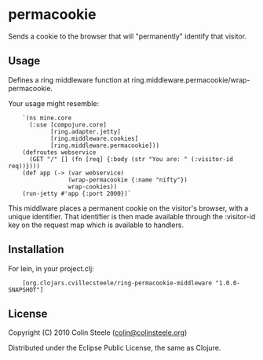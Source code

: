 # permacookie

Sends a cookie to the browser that will "permanently" identify that
visitor.

## Usage

Defines a ring middleware function at
ring.middleware.permacookie/wrap-permacookie.

Your usage might resemble:

        `(ns mine.core
          (:use [compojure.core]
                [ring.adapter.jetty]
                [ring.middleware.cookies]
                [ring.middleware.permacookie]))
        (defroutes webservice
          (GET "/" [] (fn [req] {:body (str "You are: " (:visitor-id req))})))
        (def app (-> (var webservice)
                     (wrap-permacookie {:name "nifty"})
                     wrap-cookies))
        (run-jetty #'app {:port 2000})`

This middlware places a permanent cookie on the visitor's browser,
with a unique identifier.  That identifier is then made available
through the :visitor-id key on the request map which is available to
handlers.

## Installation

For lein, in your project.clj:

        [org.clojars.cvillecsteele/ring-permacookie-middleware "1.0.0-SNAPSHOT"]

## License

Copyright (C) 2010 Colin Steele (colin@colinsteele.org)

Distributed under the Eclipse Public License, the same as Clojure.
